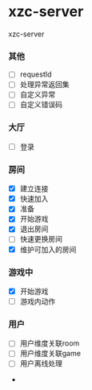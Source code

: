 # xzc-server

xzc-server
### 其他
-[ ] requestId
-[ ] 处理异常返回集
-[ ] 自定义异常
-[ ] 自定义错误码

### 大厅
- [ ] 登录

 ### 房间
- [x] 建立连接
- [x] 快速加入
- [x] 准备
- [x] 开始游戏
- [x] 退出房间
- [ ] 快速更换房间
- [x] 维护可加入的房间

 ### 游戏中
- [x] 开始游戏
- [ ] 游戏内动作

### 用户
- [ ] 用户维度关联room
- [ ] 用户维度关联game
- [ ] 用户离线处理
- 